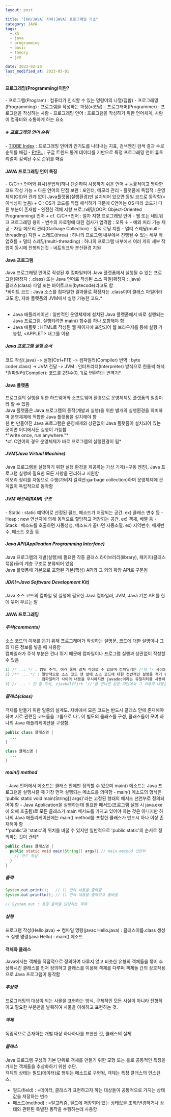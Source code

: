 ```yaml
---
layout: post

title: "[KH/JAVA] 자바(JAVA) 프로그래밍 기초"
category: JAVA
tags: 
  - kh
  - java
  - programming
  - basic
  - theory
  - jvm

date: 2023-02-20
last_modified_at: 2023-03-01
---
```


<h4>프로그래밍(Programming)이란?</h4>
- 프로그램(Program) : 컴퓨터가 인식할 수 있는 명령어의 나열(집합)
- 프로그래밍(Programming) : 프로그램을 작성하는 과정(=코딩)
- 프로그래머(Programmer) : 프로그램을 작성하는 사람
- 프로그래밍 언어 : 프로그램을 작성하기 위한 언어체계, 사람이 컴퓨터와 소통하게 하는 요소


<h5>※ 프로그래밍 언어 순위</h5>
- <a href="https://www.tiobe.com/tiobe-index/" target="_blank">TIOBE Index</a> : 프로그래밍 언어의 인기도를 나타내는 지표, 검색엔진 검색 결과 수로 순위를 매김
- <a href="http://pypl.github.io/PYPL.html" target="_blank">PYPL</a> : 구글 트렌드 통계 데이터를 기반으로 특정 프로그래밍 언어 튜토리얼이 검색된 수로 순위를 매김


<h4>JAVA 프로그래밍 언어 특징</h4>
- C/C++ 언어와 유사(문법적)하나 단순하여 사용하기 쉬운 언어
  + 능률적이고 명확한 코드 작성 가능
  + 다른 언어의 단점 보완 : 포인터, 메모리 관리
- 플랫폼에 독립적 : 운영체제(OS)와 관계 없이 Java플랫폼(실행환경)만 설치되어 있으면 동일 코드로 동작함(=이식성이 높음)
  + C : OS가 코드를 직접 해석하기 때문에 C언어는 OS 따라 코드가 다른 부분이 존재함
- 완전한 객체 지향 프로그래밍(OOP: Object-Oriented Programming) 언어
  + cf. C/C++언어 : 절차 지향 프로그래밍 언어
- 웹 또는 네트워크 프로그래밍 용이
- 변수의 자료형에 대한 검사가 엄격함 : 오류 ↓
- 예외 처리 기능 제공
- 자동 메모리 관리(Garbage Collection)
- 동적 로딩 지원
- 멀티 스레딩(multi-threading) 지원
  + 스레드(threa) : 하나의 프로그램 내부에서 진행될 수 있는 세부 작업흐름
  + 멀티 스레딩(multi-threading) : 하나의 프로그램 내부에서 여러 개의 세부 작업이 동시에 진행되는것
- 네트워크와 분산환경 지원


<h4>Java 프로그램</h4>
Java 프로그래밍 언어로 작성된 후 컴파일되어 Java 플랫폼에서 실행될 수 있는 프로그램(확장자 : .class) 또는 Java 언어로 작성된 소스 파일(확장자 : .java)<br />
클래스(class) 파일 또는 바이트코드(bytecode)라고도 함<br />
*바이트 코드 : Java 소스를 컴파일한 결과물로 확장자는 .class이며 클래스 파일이라고도 함, 자바 플랫폼의 JVM에서 실행 가능한 코드.*<br /><br />


- Java 애플리케이션 : 일반적인 운영체제에 설치된 Java 플랫폼에서 바로 실행되는 Java 프로그램, 실행되려면 main() 함수를 하나 포함해야 함
- Java 애플릿 : HTML로 작성된 웹 페이지에 포함되어 웹 브라우저를 통해 실행 가능함, &lt;APPLET&gt; 태그를 이용


<h5>Java 프로그램 실행 순서</h5>
<div class="box">코드 작성(.java) -> 실행(Ctrl+F11) -> 컴파일러(Compiler) 번역 : byte code(.class) -> JVM 전달 -> JVM : 인터프리터(Interpreter) 방식으로 한줄씩 해석</div>
*컴파일러(Compiler): 코드를 2진수(0, 1)로 변환하는 번역기*


<h4>Java 플랫폼</h4>
프로그램의 실행을 위한 하드웨어와 소프트웨어 환경으로 운영체제도 플랫폼의 일종이라 할 수 있음<br />
Java 플랫폼은 Java 프로그램의 동작(개발과 실행)을 위한 별개의 실행환경을 의미하며 운영체제에 적합한 Java 플랫폼을 설치해야 함<br />
한 번 만들어진 Java 프로그램은 운영체제와 상관없이 Java 플랫폼이 설치되어 있는 곳이면 어디에서든 실행이 가능함<br />
*"write once, run anywhere."*<br />
*cf. C언어의 경우 운영체제가 바로 프로그램의 실행환경이 됨*


<h5>JVM(Java Virtual Machine)</h5>
Java 프로그램을 실행하기 위한 실행 환경을 제공하는 가상 기계(=구동 엔진), Java 프로그램 실행에 필요한 모든 사항을 관리하고 지원함<br />
메모리 정리를 자동으로 수행(가비지 컬렉션:garbage collection)하며 운영체제에 관계없이 독립적으로 동작함


<h5>JVM 메모리(RAM) 구조</h5>
- Static : static 예약어로 선정된 필드, 메소드가 저장되는 공간. ex) 클래스 변수 등
- Heap : new 연산자에 의해 동적으로 할당하고 저장되는 공간. ex) 객체, 배열 등
- Stack : 메소드를 호출하면 자동생성, 메소드가 끝나면 자동소멸. ex) 지역변수, 매개변수, 메소드 호출 등


<h5>Java API(Application Programming Interface)</h5>
Java 프로그램의 개발(실행)에 필요한 각종 클래스 라이브러리(library), 패키지(클래스 묶음)들이 계층 구조로 분류되어 있음<br />
Java 플랫폼에 기본으로 포함된 기본(핵심) API와 그 외의 확장 API로 구분됨


<h5>JDK(=Java Software Development Kit)</h5>
Java 소스 코드의 컴파일 및 실행에 필요한 Java 컴파일러, JVM, Java 기본 API를 한데 묶어 부르는 말


<h4>JAVA 프로그래밍</h4>


<h5>주석(comments)</h5>
소스 코드의 이해를 돕기 위해 프로그래머가 작성하는 설명문, 코드에 대한 설명이나 그 외 다른 정보를 넣을 때 사용함<br />
컴파일러가 주석 부분은 건너 뛰기 때문에 컴파일이나 프로그램 실행과 상관없이 작성할 수 있음

```java
1) /* ... */ : 범위 주석, 여러 줄에 걸쳐 작성할 수 있으며 컴파일러는 /*와 */ 사이의 내용을 무시함
2) /** ... */ : 일반적으로 소스 코드 맨 앞에 소스 코드에 대한 전반적인 설명을 적기 위해 사용함
                컴파일러가 사이의 내용을 무시하지만 javadoc이라는 유틸리티를 사용하면 주석 안의 문장을 자동으로 추출해 매뉴얼 생성 가능
3) // ... : 한 줄 주석, zjavkdlffjrk '//'를 만나면 같은 라인에서 그 이후의 내용을 무시함
```


<h5>클래스(class)</h5>
객체를 만들기 위한 일종의 설계도. 자바에서 모든 코드는 반드시 클래스 안에 존재해야 하며 서로 관련된 코드들을 그룹으로 나누어 별도의 클래스를 구성, 클래스들이 모여 하나의 Java 애플리케이션을 구성함.

```java
public class 클래스명 {
  ...
}

class 클래스명 {
  ...
}
```


<h5>main() method</h5>
- Java 언어에서 메소드는 클래스 안에만 정의할 수 있으며 main() 메소드는 Java 프로그램을 실행시킬 때 가장 먼저 실행되는 메소드를 의미함
- main() 메소드의 형식은 'public static void main(String[] args)'라는 고정된 형태의 메서드 선언부로 정의되어야 함
- Java Application을 실행하는데 필요한 메서드(프로그램 실행 시 java.exe에 의해 호출됨)로 모든 클래스가 main 메서드를 가지고 있어야 하는 것은 아니지만 하나의 Java 애플리케이션에는 main() method를 포함한 클래스가 반드시 하나 이상 존재해야 함<br />
*'public'과 'static'의 위치를 바꿀 수 있지만 일반적으로 'public static'의 순서로 정의하는 것이 관례*

```java
public class 클래스명 {
  public static void main(String[] args){ // main method 선언부
    // 코드 작성
  }
}
```

<h5>출력</h5>

```java
System.out.print();   // () 안의 내용을 출력함
System.out.println(); // () 안의 내용을 출력하고 줄바꿈

// System.out : 표준 출력을 담당하는 객체
```


<h5>실행</h5>
<div class="box">프로그램 작성(Hello.java) → 컴파일 명령(javac Hello.java) : 클래스이름.class 생성 → 실행 명령(java Hello) : main() 메소드 </div>


<h4>객체와 클래스</h4>
Java에서는 객체를 직접적으로 정의하여 다루지 않고 비슷한 유형의 객체들을 묶어 추상화시킨 클래스를 먼저 정의하고 클래스를 이용해 객체를 다루며 객체들 간의 상호작용으로 Java 프로그램이 동작함

<h5>추상화</h5>
프로그래밍의 대상이 되는 사물을 표현하는 방식, 구체적인 모든 사실이 아니라 전형적이고 필요한 부분만을 발췌하여 사물을 이해하고 표현하는 것.

<h5>객체</h5>
독립적으로 존재하는 개별 대상 하나하나를 표현한 것, 클래스의 실체.

<h5>클래스</h5>
Java 프로그램 구성의 기본 단위로 객체를 만들기 위한 모형 또는 틀로 공통적인 특징을 가지는 객체들을 추상화하기 위한 수단.<br />
객체의 상태는 필드(데이터)로 행위는 메소드로 구현됨, 객체는 특정 클래스의 인스턴스.<br />

- 필드(field) : =데이터, 클래스가 표현하고자 하는 대상들이 공통적으로 가지는 상태값을 저장하는 변수
- 메소드(method) : =알고리즘, 필드에 저장되어 있는 상태값을 조회/변경하거나 상태와 관련된 특별한 동작을 수행하는데 사용함


